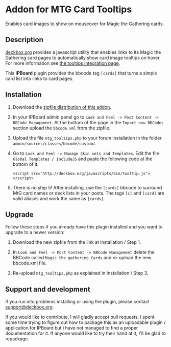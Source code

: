 Addon for MTG Card Tooltips
===========================

Enables card images to show on mouseover for Magic the Gathering cards.

Description
-----------

[deckbox.org](http://deckbox.org) provides a javascript utility that enables links to its 
Magic the Gathering card pages to automatically show card image tooltips on hover. 
For more information see [the tooltips integration page](http://deckbox.org/help/tooltips).

This **IPBoard** plugin provides the bbcode tag `[cards]` that turns a simple card list
into links to card pages. 


Installation
------------

1. Download the [zipfile distribution of this addon](https://github.com/SebastianZaha/ipboard_mtg_tooltips/archive/master.zip).

2. In your IPBoard admin panel go to `Look and Feel -> Post Content -> BBCode Management`.
   At the bottom of the page in the `Import new BBCodes` section upload the `bbcode.xml` from
   the zipfile.
   
3. Upload the file `mtg_tooltips.php` to your forum installation in the folder 
   `admin/sources/classes/bbcode/custom/`.

4. Go to `Look and Feel -> Manage Skin sets and Templates`. Edit the file 
   `Global Templates / includeJS` and paste the following code at the bottom of it:
   
   ```
   <script src="http://deckbox.org/javascripts/bin/tooltip.js"></script>
   ```

5. There is no step 5! After installing, use the `[cards]` bbcode to surround MtG card names
   or deck lists in your posts. The tags `[c]` and `[card]` are valid aliases and work the same 
   as `[cards]`.


Upgrade
-------

Follow these steps if you already have this plugin installed and you want to upgrade to a 
newer version:

1. Download the new zipfile from the link at Installation / Step 1.

2. In `Look and Feel -> Post Content -> BBCode Management` delete the BBCode called 
   `Magic the gathering Cards` and re-upload the new bbcode.xml file.
   
3. Re-upload `mtg_tooltips.php` as explained in Installation / Step 3.



Support and development
-----------------------

If you run into problems installing or using the plugin, please contact 
[support@deckbox.org](mailto:support@deckbox.org).

If you would like to contribute, I will gladly accept pull requests. I spent some time 
trying to figure out how to package this as an uploadable plugin / application for IPBoard
but i have not managed to find a proper documentation for it. If anyone would like to 
try their hand at it, I'll be glad to repackage.
